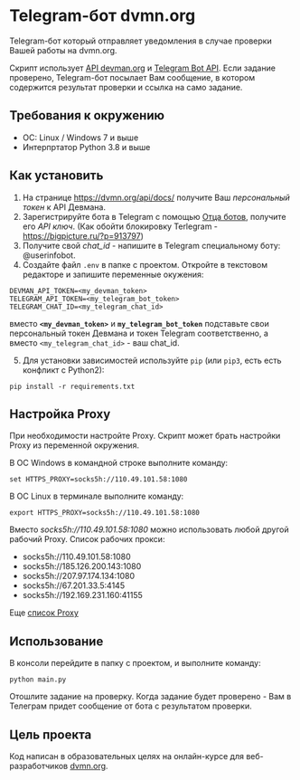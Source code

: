 # Telegram-бот dvmn.org

Telegram-бот который отправляет уведомления в случае проверки Вашей работы на dvmn.org.

Скрипт использует [API devman.org](https://dvmn.org/api/docs/) и [Telegram Bot API](https://core.telegram.org/bots/api). Если задание проверено, Telegram-бот посылает Вам сообщение, в котором содержится результат проверки и ссылка на само задание.

## Требования к окружению

- ОС: Linux / Windows 7 и выше
- Интерпртатор Python 3.8 и выше

## Как установить

1. На странице https://dvmn.org/api/docs/ получите Ваш *персональный токен* к API Девмана.
2. Зарегистрируйте бота в Telegram с помощью [Отца ботов](https://telegram.me/BotFather), получите его *API ключ*.
(Как обойти блокировку Terlegram - https://bigpicture.ru/?p=913797)
3. Получите свой *chat_id* - напишите в Telegram специальному боту: @userinfobot.
4. Создайте файл `.env` в папке с проектом. Откройте в текстовом редакторе и запишите переменные окужения:
```
DEVMAN_API_TOKEN=<my_devman_token>
TELEGRAM_API_TOKEN=<my_telegram_bot_token>
TELEGRAM_CHAT_ID=<my_telegram_chat_id>
```
вместо __`<my_devman_token>`__ и __`my_telegram_bot_token`__ подставьте свои персональный токен Девмана и токен Telegram соответственно, а вместо `<my_telegram_chat_id>` - ваш chat_id.

5.  Для установки зависимостей используйте `pip` (или `pip3`, есть есть конфликт с Python2):
```
pip install -r requirements.txt
```

## Настройка Proxy

При необходимости настройте Proxy. Скрипт может брать настройки Proxy из переменной окружения.

В ОС Windows в командной строке выполните команду:
```
set HTTPS_PROXY=socks5h://110.49.101.58:1080
```
В ОС Linux в терминале выполните команду:
```
export HTTPS_PROXY=socks5h://110.49.101.58:1080
```
Вместо *socks5h://110.49.101.58:1080* можно использовать любой другой рабочий Proxy.
Список рабочих прокси:

- socks5h://110.49.101.58:1080
- socks5h://185.126.200.143:1080
- socks5h://207.97.174.134:1080
- socks5h://67.201.33.5:4145
- socks5h://192.169.231.160:41155

Еще [список Proxy](http://spys.one/proxies/)

## Использование

В консоли перейдите в папку с проектом, и выполните команду:
```
python main.py
```
Отошлите задание на проверку. Когда задание будет проверено - Вам в Телеграм придет сообщение от бота с результатом проверки.

## Цель проекта

Код написан в образовательных целях на онлайн-курсе для веб-разработчиков [dvmn.org](https://dvmn.org/).
